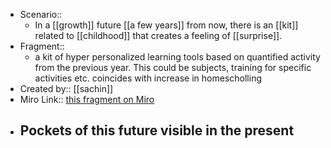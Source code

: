 - Scenario:: 
    - In a [[growth]] future [[a few years]] from now, there is an [[kit]] related to [[childhood]] that creates a feeling of [[surprise]].
- Fragment:: 
    - a kit of hyper personalized learning tools based on quantified activity from the previous year. This could be subjects, training for specific activities etc. coincides with increase in homescholling
- Created by:: [[sachin]]
- Miro Link:: [this fragment on Miro](https://miro.com/app/board/o9J_kpEmVVk=/?moveToWidget=3074457348973166099&cot=11)
- **Pockets of this future visible in the present**
    - 
